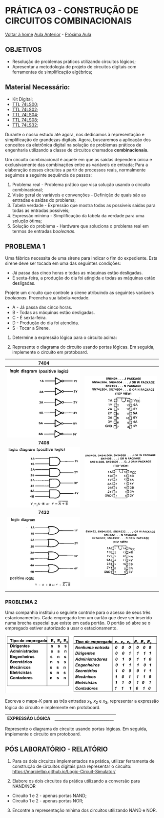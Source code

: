 <script>
  MathJax = {
    tex: {inlineMath: [['$', '$'], ['\\(', '\\)']]}
  };
  </script>
  <script id="MathJax-script" async src="https://cdn.jsdelivr.net/npm/mathjax@3/es5/tex-chtml.js"></script>

   <script src="https://cdn.jsdelivr.net/npm/mermaid@8.4.0/dist/mermaid.min.js"></script>
 <script>mermaid.initialize({startOnLoad:true});</script>


# PRÁTICA 03 - CONSTRUÇÃO DE CIRCUITOS COMBINACIONAIS

[Voltar à home](../)
[Aula Anterior](./pr02.md) - [Próxima Aula](./pr04.md)

## OBJETIVOS

- Resolução de problemas práticos utilizando circuitos lógicos;
- Apresentar a metodologia de projeto de circuitos digitais com ferramentas de simplificação algébrica;

## Material Necessário:

- Kit Digital;
- [TTL 74LS00](../assets/datasheets/SN74HC00N.pdf);
- [TTL 74LS02](../assets/datasheets/SN74HC02N.pdf);
- [TTL 74LS04](../assets/datasheets/SN74HC04N.pdf);
- [TTL 74LS08](../assets/datasheets/SN74HC08N.pdf);
- [TTL 74LS32](../assets/datasheets/SN74HC32N.pdf);

Durante o nosso estudo até agora, nos dedicamos à representação e simplificação de grandezas digitais. Agora, buscaremos a aplicação dos conceitos da eletrônica digital na solução de problemas práticos de engenharia utilizando a classe de circuitos chamados **combinacionais**.

Um circuito combinacional é aquele em que as saı́das dependem única e exclusivamente das combinações entre as variáveis de entrada; Para a elaboração desses circuitos a partir de processos reais, normalmente seguimos a seguinte sequência de passos:

1.  Problema real - Problema prático que visa solução usando o circuito combinacional;
2.  Visão geral de variáveis e convenções - Definição de quais são as entradas e saı́das do problema;
3.  Tabela verdade - Expressão que mostra todas as possı́veis saı́das para todas as entradas possı́veis;
4.  Expressão mı́nima - Simplificação da tabela da verdade para uma solução ótima;
5.  Solução do problema - Hardware que soluciona o problema real em termos de entradas *booleanas*.


## PROBLEMA 1

Uma fábrica necessita de uma sirene para indicar o fim do expediente. Esta sirene deve ser tocada em uma das seguintes condições:

-   Já passa das cinco horas e todas as máquinas estão desligadas.
-   É sexta-feira, a produção do dia foi atingida e todas as máquinas estão desligadas.

Projete um circuito que controle a sirene atribuindo as seguintes variáveis *booleanas*. Preencha sua tabela-verdade.

- A - Já passa das cinco horas.
- B - Todas as máquinas estão desligadas.
- C - É sexta-feira.
- D - Produção do dia foi atendida.
- S - Tocar a Sirene.


1. Determine a expressão lógica para o circuito acima:


2. Represente o diagrama do circuito usando portas lógicas. Em seguida,
implemente o circuito em protoboard.

| **7404**| |
| :-: | :-:|
| ![](./pr03/media/image2.png) | ![](./pr03/media/image4.png) |
|**7408** | |
| ![](./pr03/media/image5.png) | ![](./pr03/media/image1.png) |
| **7432** | |
| ![](./pr03/media/image3.png) | ![](./pr03/media/image6.png) |

### PROBLEMA 2

Uma companhia instituiu o seguinte controle para o acesso de seus três
estacionamentos. Cada empregado tem um cartão que deve ser inserido numa
brecha especial que existe em cada portão. O portão só abre se o
empregado estiver autorizado a usar o estacionamento.



![](./pr03/media/image8.png)

Escreva o mapa-K para as três entradas $x_1$, $x_2$ e $x_3$, representar a expressão lógica do circuito e implemente em protoboard.

| EXPRESSÃO LÓGICA  | _____________________________|
| :-: |  :-: |

Represente o diagrama do circuito usando portas lógicas. Em seguida, implemente o circuito em protoboard.


## PÓS LABORATÓRIO - RELATÓRIO

1.  Para os dois circuitos implementados na prática, utilizar ferramenta de construção de circuitos digitais para representar o circuito: https://marcielbp.github.io/Logic-Circuit-Simulator/


2.  Elabore os dois circuitos da prática utilizando a conversão para NAND/NOR
  - Circuito 1 e 2 - apenas portas NAND;
  - Circuito 1 e 2 - apenas portas NOR;

3.  Encontre a representação mínima dos circuitos utilizando NAND e NOR.

